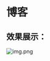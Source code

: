 # 博客

## 效果展示：
![img.png](https://img-1310166437.cos.ap-chengdu.myqcloud.com/img/202211172030530.png)
